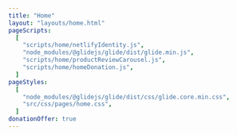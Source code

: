 ```yaml
---
title: "Home"
layout: "layouts/home.html"
pageScripts:
  [
    "scripts/home/netlifyIdentity.js",
    "node_modules/@glidejs/glide/dist/glide.min.js",
    "scripts/home/productReviewCarousel.js",
    "scripts/home/homeDonation.js",
  ]
pageStyles:
  [
    "node_modules/@glidejs/glide/dist/css/glide.core.min.css",
    "src/css/pages/home.css",
  ]
donationOffer: true
---
```

